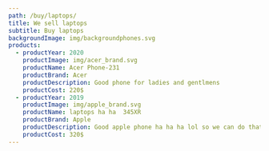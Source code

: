 ```yaml
---
path: /buy/laptops/
title: We sell laptops
subtitle: Buy laptops
backgroundImage: img/backgroundphones.svg
products:
  - productYear: 2020
    productImage: img/acer_brand.svg
    productName: Acer Phone-231
    productBrand: Acer
    productDescription: Good phone for ladies and gentlmens
    productCost: 220$
  - productYear: 2019
    productImage: img/apple_brand.svg
    productName: laptops ha ha  345XR
    productBrand: Apple
    productDescription: Good apple phone ha ha ha lol so we can do that
    productCost: 320$
---
```


